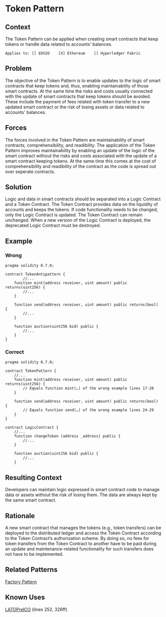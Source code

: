 # Token Pattern
## Context
The Token Pattern can be applied when creating smart contracts that keep tokens or handle data related to accounts' balances.

``Applies to: [] EOSIO    [X] Ethereum    [] Hyperledger Fabric``
## Problem
The objective of the Token Pattern is to enable updates to the logic of smart contracts that keep tokens and, thus, enabling maintainability of those smart contracts. At the same time the risks and costs usually connected with the update of smart contracts that keep tokens should be avoided. These include the payment of fees related with token transfer to a new updated smart contract or the risk of losing assets or data related to accounts' balances. 

## Forces
The forces involved in the Token Pattern are maintainability of smart contracts, comprehensibility, and readibility. The application of the Token Pattern improves maintainability by enabling an update of the logic of the smart contract without the risks and costs associated with the update of a smart contract keeping tokens. At the same time this comes at the cost of comprehensibility and readibility of the contract as the code is spread out over seperate contracts.

## Solution
Logic and data in smart contracts should be separated into a Logic Contract and a Token Contract. The Token Contract provides data on the liquidity of accounts and keeps the tokens. If code functionality needs to be changed, only the Logic Contract is updated. The Token Contract can remain unchanged. When a new version of the Logic Contract is deployed, the deprecated Logic Contract must be destroyed.

## Example

### Wrong
```Solidity 
pragma solidity 0.7.0;

contract TokenAntipattern {
        //...
    function mint(address receiver, uint amount) public returns(uint256) {
        //...
    }

    function send(address receiver, uint amount) public returns(bool) {
        //...
    }

    function auction(uint256 bid) public {
        //...
    }
}

```
### Correct
```Solidity 
pragma solidity 0.7.0;

contract TokenPattern {
    //...
    function mint(address receiver, uint amount) public returns(uint256) {
        // Equals function mint(…) of the wrong example lines 17-20
    }

    function send(address receiver, uint amount) public returns(bool) {
        // Equals function send(…) of the wrong example lines 24-29
    }
}

contract LogicContract {
    //...
    function changeToken (address _address) public {
        //...
    }

    function auction(uint256 bid) public {
        //...
    }
```

## Resulting Context
Developers can maintain logic expressed in smart contract code to manage data or assets without the risk of losing them. The data are always kept by the same smart contract. 

## Rationale
A new smart contract that manages the tokens (e.g., token transfers) can be deployed to the distributed ledger and access the Token Contract according to the Token Contract’s authorization scheme. By doing so, no fees for token transfers from the Token Contract to another have to be paid during an update and maintenance-related functionality for such transfers does not have to be implemented.

## Related Patterns
[Factory Pattern](../../Design%20Patterns/Factory%20Pattern/README.md)

## Known Uses
[LATOPreICO](https://etherscan.io/address/0xDa2Cf810c5718135247628689D84F94c61B41d6A#code) (lines 252, 326ff)
